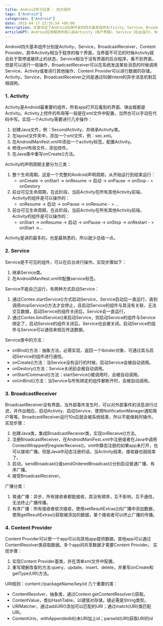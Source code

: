 ```yaml
---
title: Android学习记录 - 四大组件
tags: ["Android"]
categories: ["Android"]
date: 2015-04-17 23:35:54 +08:00
description: 文章详述了Android应用开发的四大基本组件Activity、Service、BroadcastReceiver和Content Provider的定义、功能、实现方式及相互作用机制。
articleGPT: Android应用程序的核心由Activity（用户界面）、Service（后台运行）、BroadcastReceiver（处理系统事件）和Content Provider（跨应用数据共享）四大组件构成，其中Activity、Service和BroadcastReceiver主要通过Intent进行通信。
---
```


Android四大基本组件分别是Activity，Service，BroadcastReceiver，Content
Provider。其中Activity相当于程序的每个界面，当界面不可见的时候Activity就会处于暂停或被终止的状态，Service相当于没有界面的后台程序，看不到界面，但是可以进行一些操作，BroadcastReceiver可以在系统发送某些消息的时候调用Service、Activity或者进行其他操作，Content
Provider可以进行数据的存储。Activity，Service，BroadcastReceiver之间是通过叫做Intent的异步消息机制互相调用。  

### 1\. Activity

Activity是Android最重要的组件，所有app打开后看到的界面、弹出框都是Activity。Activity上控件的布局等一般是在xml文件中配置，当然也可以手动在代码中写。实现一个Activity需要进行几步操作：

  1. 创建Java文件，例：SecondActivity，并继承Activity类。
  2. 在layout文件夹中，添加一个xml文件，例：sec.xml。
  3. 在AndroidManifest.xml中添加一个activity标签。配置Activity。
  4. 修改xml布局文件，添加控件。
  5. 在Java类中重写onCreate()方法。

Activity的声明周期主要分为三类：

  1. 整个生命周期，这是一个完整的Android声明周期，从开始运行到结束运行：
     * onCreate -> onStart -> onResume -> 启动 -> onPause -> onStop - > onDestory
  2. 前台可见生命周期，在此阶段，当前Activity在所有其他Activity前端，Activity的组件是可以操作的：
     * onResume -> 启动 -> onPause -> onResume - > …
  3. 前台可见生命周期，在此阶段，当前Activity在所有其他Activity前端，Activity的组件是可以操作的：
     * onStart -> onResume -> 启动 -> onPause -> onStop -> onRestart - > onStart ->…

Activity是讲的最多的，也是最熟悉的，所以就少总结一点。

### 2\. Service

Service是不可见的组件，可以在后台进行操作。实现步骤如下：

  1. 继承Service类。
  2. 在AndroidManifest.xml中配置service标签。

Service不能自己运行，有两种方式启动Service：

  1. 通过Contex.startService()方式启动Service，Service启动后一直运行，直到调用stopService()方法才会停止，且启动Service的组件与其没有关联，无法交互数据，启动Service的组件关闭后，Service会一直运行，
  2. 通过Contex.bindService()来启动Service，则启动Service的组件与Service绑定了，启动Service的组件关闭后，Service也会被关闭。启动Service的组件与Service可以通信来相互传送数据。

Service类中的方法：

  * onBind()方法：抽象方法，必需实现，返回一个Ibinder对象，可通过其与启动Service的组件进行通信。
  * onCreate()方法：当Service没有运行的时候，启动Service会被自动调用。
  * onDestory()方法：Service关闭前会被自动调用。
  * onStartCommand()方法：startService()被调用时，会被自动调用。
  * onUnBind()方法：当Service与所有绑定的组件都断开时，会被自动调用。

### 3\. BroadcastReceiver

BroadcastReceiver没有界面，当外部事件发生时，可以对外部事件的消息进行过滤，并作出相应，启动Activity、启动Service、使用NotificationManager通知用户等等。BroadcastReceiver运行10s后就会被系统结束，所以不能做耗时操作。实现步骤：

  1. 创建Java类，集成BroadcastReceiver类，实现onReceive()方法。
  2. 注册BroadcastReceiver，在AndroidManiFest.xml中注册或者在Java中调用ContextWrapper的registerReceive()。xml中静态注册的如果app未打开，也可以接收广播。但是Java中动态注册的话，当Activity结束，接收器也就结束了。
  3. 启动，sendBroadcast()或sendOrderedBroadcast()分别启动普通广播、有序广播。
  4. 接受BroadcastReceiver。

广播分类：

  1. 普通广播：异步，所有接收者都能接收，其没有顺序，互不影响，互不通信，无法终止广播传播。
  2. 有序广播：所有接收者依次接收，使用setResultExtras()向广播中添加数据，使用getResultExtras()获取被添加的数据，某个接收者可以终止广播的传播。

### 4\. Content Provider

Content Provider可以使一个app可以向其他app提供数据，其他app可以通过 
ContentResolver类获取数据。多个app间共享数据才需要Content Provider。 实现步骤：

  1. 实现Content Provider基类，并在清单xml文件中配置。
  2. 重写增删改查的方法:query、update、insert、delete，并重写onCreate和getType(URI)方法。

URI规则：content://packageName/key/id 几个重要的类：

  * ContentResolver，抽象类，通过Context.getContentResolver()获取。
  * ContentValue，类似HashTable，以键值对存储，键必需是String类型。
  * URIMatcher，通过addURI()添加可以匹配的URI；通过match(URI)类匹配URI。
  * ContentUris，withAppendedId()未URI加上id；parseId(URI)获取URI的id
